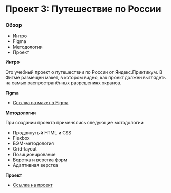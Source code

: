 # Проект 3: Путешествие по России

### Обзор
* Интро
* Figma
* Методологии
* Проект

**Интро**

Это учебный проект о путешествии по России от Яндекс.Приктикум.
В Фигме размещен макет, в котором видно, как проект должен выглядеть на самых распространённых разрешениях экранов.


**Figma**

* [Ссылка на макет в Figma](https://www.figma.com/file/OyRWEjU6wBwRe1hapzQoLx/Sprint-3%3A-Russia-%2F-desktop-%2B-mobile?node-id=28503%3A0)

**Методологии**


При создании проекта применялись следующие мотодологии:
* Продвинутый HTML и CSS
* Flexbox
* БЭМ-методология
* Grid-layout
* Позиционирование
* Верстка и верстка форм
* Адаптивная верстка

**Проект**

* [Ссылка на проект](https://nnastish.github.io/russian-travel/index.html)

